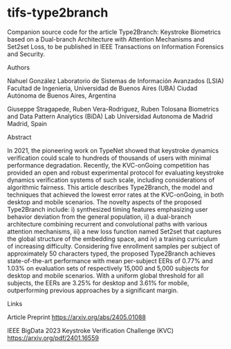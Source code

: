 # tifs-type2branch
Companion source code for the article Type2Branch: Keystroke Biometrics based on a Dual-branch Architecture with Attention Mechanisms and Set2set Loss, to be published in IEEE Transactions on Information Forensics and Security.

Authors

Nahuel González
Laboratorio de Sistemas de Información Avanzados (LSIA)
Facultad de Ingeniería, Universidad de Buenos Aires (UBA)
Ciudad Autónoma de Buenos Aires, Argentina

Giuseppe Stragapede, Ruben Vera-Rodriguez, Ruben Tolosana
Biometrics and Data Pattern Analytics (BiDA) Lab
Universidad Autonoma de Madrid 
Madrid, Spain


Abstract

In 2021, the pioneering work on TypeNet showed that keystroke dynamics verification could scale to hundreds of thousands of users with minimal performance degradation. Recently, the KVC-onGoing competition has provided an open and robust experimental protocol for evaluating keystroke dynamics verification systems of such scale, including considerations of algorithmic fairness. This article describes Type2Branch, the model and techniques that achieved the lowest error rates at the KVC-onGoing, in both desktop and mobile scenarios. The novelty aspects of the proposed Type2Branch include: i) synthesized timing features emphasizing user behavior deviation from the general population, ii) a dual-branch architecture combining recurrent and convolutional paths with various attention mechanisms, iii) a new loss function named Set2set that captures the global structure of the embedding space, and iv) a training curriculum of increasing difficulty. Considering five enrollment samples per subject of approximately 50 characters typed, the proposed Type2Branch achieves state-of-the-art performance with mean per-subject EERs of 0.77% and 1.03% on evaluation sets of respectively 15,000 and 5,000 subjects for desktop and mobile scenarios. With a uniform global threshold for all subjects, the EERs are 3.25% for desktop and 3.61% for mobile, outperforming previous approaches by a significant margin. 


Links

Article Preprint
https://arxiv.org/abs/2405.01088

IEEE BigData 2023 Keystroke Verification Challenge (KVC)
https://arxiv.org/pdf/2401.16559
